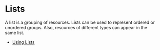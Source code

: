 # Lists

A list is a grouping of resources. Lists can be used to represent ordered or
unordered groups. Also, resources of different types can appear in the same
list.

* [Using Lists](using-lists.md)
